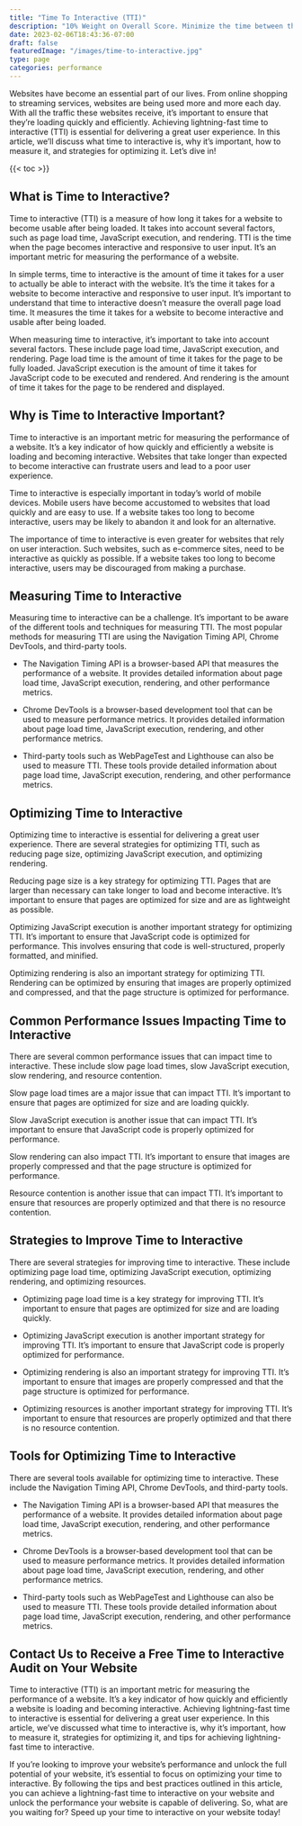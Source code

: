 ```yaml
---
title: "Time To Interactive (TTI)"
description: "10% Weight on Overall Score. Minimize the time between the FCP and the TTI."
date: 2023-02-06T18:43:36-07:00
draft: false
featuredImage: "/images/time-to-interactive.jpg"
type: page
categories: performance
---
```


Websites have become an essential part of our lives. From online shopping to streaming services, websites are being used more and more each day. With all the traffic these websites receive, it’s important to ensure that they’re loading quickly and efficiently. Achieving lightning-fast time to interactive (TTI) is essential for delivering a great user experience. In this article, we’ll discuss what time to interactive is, why it’s important, how to measure it, and strategies for optimizing it. Let’s dive in!

{{< toc >}}

## What is Time to Interactive?
Time to interactive (TTI) is a measure of how long it takes for a website to become usable after being loaded. It takes into account several factors, such as page load time, JavaScript execution, and rendering. TTI is the time when the page becomes interactive and responsive to user input. It’s an important metric for measuring the performance of a website.

In simple terms, time to interactive is the amount of time it takes for a user to actually be able to interact with the website. It’s the time it takes for a website to become interactive and responsive to user input. It’s important to understand that time to interactive doesn’t measure the overall page load time. It measures the time it takes for a website to become interactive and usable after being loaded.

When measuring time to interactive, it’s important to take into account several factors. These include page load time, JavaScript execution, and rendering. Page load time is the amount of time it takes for the page to be fully loaded. JavaScript execution is the amount of time it takes for JavaScript code to be executed and rendered. And rendering is the amount of time it takes for the page to be rendered and displayed.

## Why is Time to Interactive Important?
Time to interactive is an important metric for measuring the performance of a website. It’s a key indicator of how quickly and efficiently a website is loading and becoming interactive. Websites that take longer than expected to become interactive can frustrate users and lead to a poor user experience.

Time to interactive is especially important in today’s world of mobile devices. Mobile users have become accustomed to websites that load quickly and are easy to use. If a website takes too long to become interactive, users may be likely to abandon it and look for an alternative.

The importance of time to interactive is even greater for websites that rely on user interaction. Such websites, such as e-commerce sites, need to be interactive as quickly as possible. If a website takes too long to become interactive, users may be discouraged from making a purchase.

## Measuring Time to Interactive
Measuring time to interactive can be a challenge. It’s important to be aware of the different tools and techniques for measuring TTI. The most popular methods for measuring TTI are using the Navigation Timing API, Chrome DevTools, and third-party tools.

- The Navigation Timing API is a browser-based API that measures the performance of a website. It provides detailed information about page load time, JavaScript execution, rendering, and other performance metrics.

- Chrome DevTools is a browser-based development tool that can be used to measure performance metrics. It provides detailed information about page load time, JavaScript execution, rendering, and other performance metrics.

- Third-party tools such as WebPageTest and Lighthouse can also be used to measure TTI. These tools provide detailed information about page load time, JavaScript execution, rendering, and other performance metrics.

## Optimizing Time to Interactive
Optimizing time to interactive is essential for delivering a great user experience. There are several strategies for optimizing TTI, such as reducing page size, optimizing JavaScript execution, and optimizing rendering.

Reducing page size is a key strategy for optimizing TTI. Pages that are larger than necessary can take longer to load and become interactive. It’s important to ensure that pages are optimized for size and are as lightweight as possible.

Optimizing JavaScript execution is another important strategy for optimizing TTI. It’s important to ensure that JavaScript code is optimized for performance. This involves ensuring that code is well-structured, properly formatted, and minified.

Optimizing rendering is also an important strategy for optimizing TTI. Rendering can be optimized by ensuring that images are properly optimized and compressed, and that the page structure is optimized for performance.

## Common Performance Issues Impacting Time to Interactive
There are several common performance issues that can impact time to interactive. These include slow page load times, slow JavaScript execution, slow rendering, and resource contention.

Slow page load times are a major issue that can impact TTI. It’s important to ensure that pages are optimized for size and are loading quickly.

Slow JavaScript execution is another issue that can impact TTI. It’s important to ensure that JavaScript code is properly optimized for performance.

Slow rendering can also impact TTI. It’s important to ensure that images are properly compressed and that the page structure is optimized for performance.

Resource contention is another issue that can impact TTI. It’s important to ensure that resources are properly optimized and that there is no resource contention.

## Strategies to Improve Time to Interactive
There are several strategies for improving time to interactive. These include optimizing page load time, optimizing JavaScript execution, optimizing rendering, and optimizing resources.

- Optimizing page load time is a key strategy for improving TTI. It’s important to ensure that pages are optimized for size and are loading quickly.

- Optimizing JavaScript execution is another important strategy for improving TTI. It’s important to ensure that JavaScript code is properly optimized for performance.

- Optimizing rendering is also an important strategy for improving TTI. It’s important to ensure that images are properly compressed and that the page structure is optimized for performance.

- Optimizing resources is another important strategy for improving TTI. It’s important to ensure that resources are properly optimized and that there is no resource contention.

## Tools for Optimizing Time to Interactive
There are several tools available for optimizing time to interactive. These include the Navigation Timing API, Chrome DevTools, and third-party tools.

- The Navigation Timing API is a browser-based API that measures the performance of a website. It provides detailed information about page load time, JavaScript execution, rendering, and other performance metrics.

- Chrome DevTools is a browser-based development tool that can be used to measure performance metrics. It provides detailed information about page load time, JavaScript execution, rendering, and other performance metrics.

- Third-party tools such as WebPageTest and Lighthouse can also be used to measure TTI. These tools provide detailed information about page load time, JavaScript execution, rendering, and other performance metrics.

## Contact Us to Receive a Free Time to Interactive Audit on Your Website
Time to interactive (TTI) is an important metric for measuring the performance of a website. It’s a key indicator of how quickly and efficiently a website is loading and becoming interactive. Achieving lightning-fast time to interactive is essential for delivering a great user experience. In this article, we’ve discussed what time to interactive is, why it’s important, how to measure it, strategies for optimizing it, and tips for achieving lightning-fast time to interactive.

If you’re looking to improve your website’s performance and unlock the full potential of your website, it’s essential to focus on optimizing your time to interactive. By following the tips and best practices outlined in this article, you can achieve a lightning-fast time to interactive on your website and unlock the performance your website is capable of delivering. So, what are you waiting for? Speed up your time to interactive on your website today!